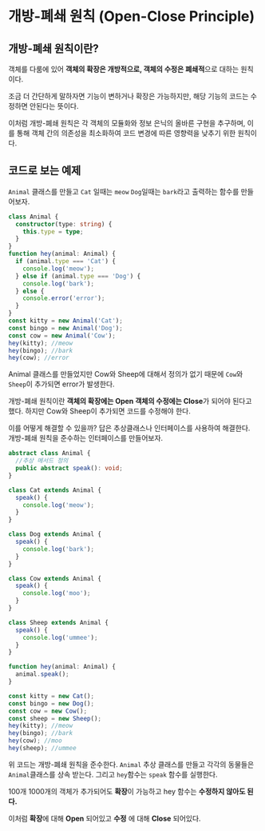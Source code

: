 # 개방-폐쇄 원칙 (Open-Close Principle)

## 개방-폐쇄 원칙이란?

객체를 다룸에 있어 **객체의 확장은 개방적으로, 객체의 수정은 폐쇄적**으로 대하는 원칙이다.

조금 더 간단하게 말하자면 기능이 변하거나 확장은 가능하지만, 해당 기능의 코드는 수정하면 안된다는 뜻이다.

이처럼 개방-폐쇄 원칙은 각 객체의 모듈화와 정보 은닉의 올바른 구현을 추구하며, 이를 통해 객체 간의 의존성을 최소화하여 코드 변경에 따른 영향력을 낮추기 위한 원칙이다.

## 코드로 보는 예제

`Animal` 클래스를 만들고 `Cat` 일때는 `meow` `Dog`일때는 `bark`라고 출력하는 함수를 만들어보자.

```ts
class Animal {
  constructor(type: string) {
    this.type = type;
  }
}
function hey(animal: Animal) {
  if (animal.type === 'Cat') {
    console.log('meow');
  } else if (animal.type === 'Dog') {
    console.log('bark');
  } else {
    console.error('error');
  }
}
const kitty = new Animal('Cat');
const bingo = new Animal('Dog');
const cow = new Animal('Cow');
hey(kitty); //meow
hey(bingo); //bark
hey(cow); //error
```

Animal 클래스를 만들었지만 Cow와 Sheep에 대해서 정의가 없기 때문에 `Cow`와 `Sheep`이 추가되면 error가 발생한다.

개방-폐쇄 원칙이란 **객체의 확장에는 Open 객체의 수정에는 Close**가 되어야 된다고 했다. 하지만 Cow와 Sheep이 추가되면 코드를 수정해야 한다.

이를 어떻게 해결할 수 있을까? 답은 추상클래스나 인터페이스를 사용하여 해결한다.  
개방-폐쇄 원칙을 준수하는 인터페이스를 만들어보자.

```ts
abstract class Animal {
  //추상 메서드 정의
  public abstract speak(): void;
}

class Cat extends Animal {
  speak() {
    console.log('meow');
  }
}

class Dog extends Animal {
  speak() {
    console.log('bark');
  }
}

class Cow extends Animal {
  speak() {
    console.log('moo');
  }
}

class Sheep extends Animal {
  speak() {
    console.log('ummee');
  }
}

function hey(animal: Animal) {
  animal.speak();
}

const kitty = new Cat();
const bingo = new Dog();
const cow = new Cow();
const sheep = new Sheep();
hey(kitty); //meow
hey(bingo); //bark
hey(cow); //moo
hey(sheep); //ummee
```

위 코드는 개방-폐쇄 원칙을 준수한다. `Animal` 추상 클래스를 만들고 각각의 동물들은 `Animal`클래스를 상속 받는다. 그리고 `hey`함수는 `speak` 함수를 실행한다.

100개 1000개의 객체가 추가되어도 **확장**이 가능하고 hey 함수는 **수정하지 않아도 된다.**

이처럼 **확장**에 대해 **Open** 되어있고 **수정** 에 대해 **Close** 되어있다.
